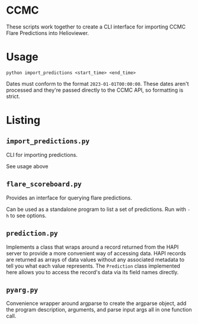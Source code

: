 # CCMC
These scripts work together to create a CLI interface for importing CCMC Flare Predictions into Helioviewer.

# Usage
```
python import_predictions <start_time> <end_time>
```

Dates must conform to the format `2023-01-01T00:00:00`.
These dates aren't processed and they're passed directly to the CCMC API, so formatting is strict.

# Listing
## `import_predictions.py`
CLI for importing predictions.

See usage above

## `flare_scoreboard.py`
Provides an interface for querying flare predictions.

Can be used as a standalone program to list a set of predictions.
Run with `-h` to see options.

## `prediction.py`
Implements a class that wraps around a record returned from the HAPI server to provide a more convenient way of accessing data.
HAPI records are returned as arrays of data values without any associated metadata to tell you what each value represents.
The `Prediction` class implemented here allows you to access the record's data via its field names directly.

## `pyarg.py`
Convenience wrapper around argparse to create the argparse object, add the program description, arguments, and parse input args all in one function call.
